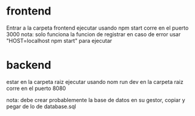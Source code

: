 # frontend

Entrar a la carpeta frontend
ejecutar usando npm start
corre en el puerto 3000
nota: solo funciona la funcion de registrar
en caso de error usar "HOST=localhost npm start" para ejecutar
# backend

estar en la carpeta raiz
ejecutar usando nom run dev en la carpeta raiz
corre en el puerto 8080

nota: debe crear probablemente la base de datos en su gestor, copiar y pegar de lo de database.sql 